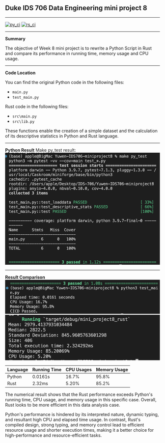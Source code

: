 ## Duke IDS 706 Data Engineering mini project 8 
---

[![py_ci](https://github.com/nogibjj/Yuwen-IDS706-miniproject8/actions/workflows/py_cicd.yml/badge.svg)](https://github.com/nogibjj/Yuwen-IDS706-miniproject8/actions/workflows/py_cicd.yml)
[![rs_ci](https://github.com/nogibjj/Yuwen-IDS706-miniproject8/actions/workflows/rs_cicd.yml/badge.svg)](https://github.com/nogibjj/Yuwen-IDS706-miniproject8/actions/workflows/rs_cicd.yml)

---

**Summary**

The objective of Week 8 mini project is to rewrite a Python Script in Rust and compare its performance in running time, memory usage and CPU usage.

---

**Code Location**

You can find the original Python code in the following files:
- `main.py`
- `test_main.py`


Rust code in the following files:
- `src\main.py`
- `src\lib.py`



These functions enable the creation of a simple dataset and the calculation of its descriptive statistics in Python and Rust language.

---


**Python Result**
Make py_test result:
![Alt text](<py_test_result.png>)


---

**Result Comparison**
![Alt text](<py_result.png>)
![Alt text](<rs_result.png>)

Language | Running Time | CPU Usages | Memory Usage 
--- | --- | --- | --- 
Python | 0.0161s | 16.7% | 95.8% 
Rust | 2.32ms | 5.20% | 85.2% 

The numerical result shows that the Rust performance exceeds Python's running time, CPU usage, and memory usage in this specific case. Overall, Rust looks to be more efficient in this data analysis case.

Python's performance is hindered by its interpreted nature, dynamic typing, and resultant high CPU and elapsed time usage. In contrast, Rust's compiled design, strong typing, and memory control lead to efficient resource usage and shorter execution times, making it a better choice for high-performance and resource-efficient tasks.

